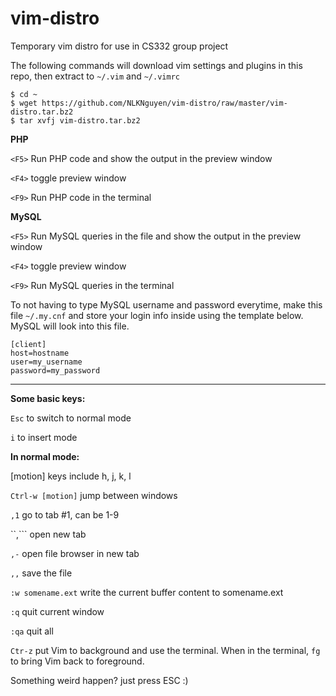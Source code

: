 # vim-distro
Temporary vim distro for use in CS332 group project

The following commands will download vim settings and plugins in this repo, then extract to `~/.vim` and `~/.vimrc`

    $ cd ~
    $ wget https://github.com/NLKNguyen/vim-distro/raw/master/vim-distro.tar.bz2
    $ tar xvfj vim-distro.tar.bz2

**PHP**

`<F5>` Run PHP code and show the output in the preview window

`<F4>` toggle preview window

`<F9>` Run PHP code in the terminal

**MySQL**

`<F5>` Run MySQL queries in the file and show the output in the preview window

`<F4>` toggle preview window

`<F9>` Run MySQL queries in the terminal

To not having to type MySQL username and password everytime, make this file `~/.my.cnf` and store your login info inside
using the template below. MySQL will look into this file.

    [client]
    host=hostname
    user=my_username
    password=my_password

-----------------
**Some basic keys:**

`Esc` to switch to normal mode

`i` to insert mode



**In normal mode:**

[motion] keys include h, j, k, l

`Ctrl-w [motion]` jump between windows

`,1` go to tab #1, can be 1-9

``,``` open new tab

``,-`` open file browser in new tab

`,,` save the file

`:w somename.ext` write the current buffer content to somename.ext

`:q` quit current window

`:qa` quit all

`Ctr-z` put Vim to background and use the terminal. When in the terminal, `fg` to bring Vim back to foreground.

Something weird happen? just press ESC :)
